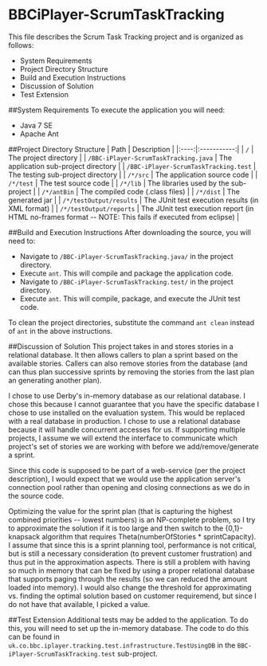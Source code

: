 BBCiPlayer-ScrumTaskTracking
============================


This file describes the Scrum Task Tracking project and is organized as follows:
- System Requirements
- Project Directory Structure
- Build and Execution Instructions
- Discussion of Solution
- Test Extension


##System Requirements
To execute the application you will need:
- Java 7 SE
- Apache Ant


##Project Directory Structure
| Path | Description |
|:----:|:-----------:|
| `/` | The project directory |
| `/BBC-iPlayer-ScrumTaskTracking.java` | The application sub-project directory |
| `/BBC-iPlayer-ScrumTaskTracking.test` | The testing sub-project directory |
| `/*/src` | The application source code |
| `/*/test` | The test source code |
| `/*/lib` | The libraries used by the sub-project |
| `/*/antBin` | The compiled code (.class files) |
| `/*/dist` | The generated jar |
| `/*/testOutput/results` | The JUnit test execution results (in XML format) |
| `/*/testOutput/reports` | The JUnit test execution report (in HTML no-frames format -- NOTE: This fails if executed from eclipse) |



##Build and Execution Instructions
After downloading the source, you will need to:
- Navigate to `/BBC-iPlayer-ScrumTaskTracking.java/` in the project directory.
- Execute `ant`.  This will compile and package the application code.
- Navigate to `/BBC-iPlayer-ScrumTaskTracking.test/` in the project directory.
- Execute `ant`.  This will compile, package, and execute the JUnit test code.

To clean the project directories, substitute the command `ant clean` instead of `ant` in the above instructions.



##Discussion of Solution
This project takes in and stores stories in a relational database.  It then allows callers to plan a sprint based on the available stories.  Callers can also remove stories from the database (and can thus plan successive sprints by removing the stories from the last plan an generating another plan).  

I chose to use Derby's in-memory database as our relational database.  I chose this because I cannot guarantee that you have the specific database I chose to use installed on the evaluation system.  This would be replaced with a real database in production.  I chose to use a relational database because it will handle concurrent accesses for us.  If supporting multiple projects, I assume we will extend the interface to communicate which project's set of stories we are working with before we add/remove/generate a sprint.  

Since this code is supposed to be part of a web-service (per the project description), I would expect that we would use the application server's connection pool rather than opening and closing connections as we do in the source code.  

Optimizing the value for the sprint plan (that is capturing the highest combined priorities -- lowest numbers) is an NP-complete problem, so I try to approximate the solution if it is too large and then switch to the {0,1}-knapsack algorithm that requires Theta(numberOfStories * sprintCapacity).  I assume that since this is a sprint planning tool, performance is not critical, but is still a necessary consideration (to prevent customer frustration) and thus put in the approximation aspects.  There is still a problem with having so much in memory that can be fixed by using a proper relational database that supports paging through the results (so we can reduced the amount loaded into memory).  I would also change the threshold for approximating vs. finding the optimal solution based on customer requiremend, but since I do not have that available, I picked a value.

##Test Extension
Additional tests may be added to the application.  To do this, you will need to set up the in-memory database.  The code to do this can be found in `uk.co.bbc.iplayer.tracking.test.infrastructure.TestUsingDB` in the `BBC-iPlayer-ScrumTaskTracking.test` sub-project.

